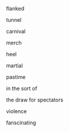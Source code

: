 flanked

tunnel

carnival

merch

heel

martial

pastime

in the sort of

the draw for spectators

violence

fanscinating

